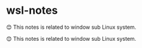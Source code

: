 # wsl-notes
😊 This notes is related to window sub Linux system.

😊 This notes is related to window sub Linux system.

